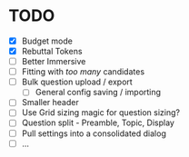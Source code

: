 # TODO

- [x] Budget mode
- [x] Rebuttal Tokens
- [ ] Better Immersive
- [ ] Fitting with *too many* candidates
- [ ] Bulk question upload / export
  - [ ] General config saving / importing
- [ ] Smaller header
- [ ] Use Grid sizing magic for question sizing?
- [ ] Question split - Preamble, Topic, Display
- [ ] Pull settings into a consolidated dialog
- [ ] ...